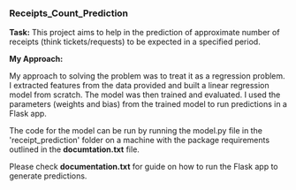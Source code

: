 ### Receipts_Count_Prediction

**Task:** 
This project aims to help in the prediction of approximate number of receipts (think tickets/requests) to be expected in a specified period.

**My Approach:**

My approach to solving the problem was to treat it as a regression problem. I extracted features from the data
provided and built a linear regression model from scratch. The model was then trained and evaluated.
I used the parameters (weights and bias) from the trained model to run predictions in a Flask app.

The code for the model can be run by running the model.py file in the 'receipt_prediction' folder on a machine with the
package requirements outlined in the **documtation.txt** file. 

Please check **documentation.txt** for guide on how to run the Flask app to generate predictions.


